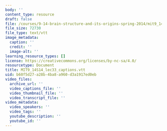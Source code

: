 ```yaml
---
body: ''
content_type: resource
draft: false
file: /courses/9-14-brain-structure-and-its-origins-spring-2014/mit9_14s14_lec33_captions.vtt
file_size: 72730
file_type: text/vtt
image_metadata:
  caption: ''
  credit: ''
  image-alt: ''
learning_resource_types: []
license: https://creativecommons.org/licenses/by-nc-sa/4.0/
resourcetype: Document
title: MIT9_14S14_lec33_captions.vtt
uid: b60f5d27-a28b-4ba8-a960-d3a1917ed0eb
video_files:
  archive_url: ''
  video_captions_file: ''
  video_thumbnail_file: ''
  video_transcript_file: ''
video_metadata:
  video_speakers: ''
  video_tags: ''
  youtube_description: ''
  youtube_id: ''
---
```

